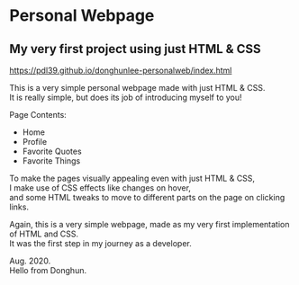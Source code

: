 # Personal Webpage
## My very first project using just HTML & CSS

https://pdl39.github.io/donghunlee-personalweb/index.html

This is a very simple personal webpage made with just HTML & CSS.\
It is really simple, but does its job of introducing myself to you!

Page Contents:
- Home
- Profile
- Favorite Quotes
- Favorite Things

To make the pages visually appealing even with just HTML & CSS,\
I make use of CSS effects like changes on hover,\
and some HTML tweaks to move to different parts on the page on clicking links.

Again, this is a very simple webpage, made as my very first implementation of HTML and CSS.\
It was the first step in my journey as a developer.

Aug. 2020.\
Hello from Donghun.
